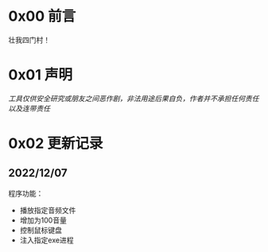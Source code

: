 # 0x00 前言
壮我四门村！

# 0x01 声明
*工具仅供安全研究或朋友之间恶作剧，非法用途后果自负，作者并不承担任何责任以及连带责任*

# 0x02 更新记录
## 2022/12/07
程序功能：
- 播放指定音频文件
- 增加为100音量
- 控制鼠标键盘
- 注入指定exe进程
